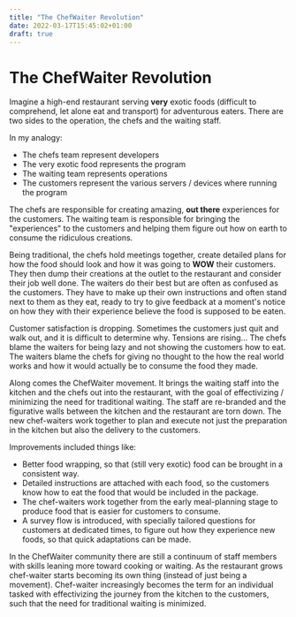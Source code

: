 ```yaml
---
title: "The ChefWaiter Revolution"
date: 2022-03-17T15:45:02+01:00
draft: true
---
```


# The ChefWaiter Revolution

Imagine a high-end restaurant serving **very** exotic foods (difficult to
comprehend, let alone eat and transport) for adventurous eaters. There are two
sides to the operation, the chefs and the waiting staff.

In my analogy:

- The chefs team represent developers
- The very exotic food represents the program
- The waiting team represents operations
- The customers represent the various servers / devices where running the program

The chefs are responsible for creating amazing, **out there** experiences for
the customers. The waiting team is responsible for bringing the "experiences" to
the customers and helping them figure out how on earth to consume the ridiculous
creations.

Being traditional, the chefs hold meetings together, create detailed plans for
how the food should look and how it was going to **WOW** their customers. They
then dump their creations at the outlet to the restaurant and consider their job
well done. The waiters do their best but are often as confused as the customers.
They have to make up their own instructions and often stand next to them as they
eat, ready to try to give feedback at a moment's notice on how they with their
experience believe the food is supposed to be eaten.

Customer satisfaction is dropping. Sometimes the customers just quit and walk
out, and it is difficult to determine why. Tensions are rising... The chefs
blame the waiters for being lazy and not showing the customers how to eat. The
waiters blame the chefs for giving no thought to the how the real world works
and how it would actually be to consume the food they made.

Along comes the ChefWaiter movement. It brings the waiting staff into the
kitchen and the chefs out into the restaurant, with the goal of effectivizing
/ minimizing the need for traditional waiting. The staff are re-branded and the
figurative walls between the kitchen and the restaurant are torn down. The new
chef-waiters work together to plan and execute not just the preparation in the
kitchen but also the delivery to the customers.

Improvements included things like: 

- Better food wrapping, so that (still very exotic) food can be brought in a consistent way.
- Detailed instructions are attached with each food, so the customers know how to eat the food that would be included in the package.
- The chef-waiters work together from the early meal-planning stage to produce food that is easier for customers to consume.
- A survey flow is introduced, with specially tailored questions for customers at dedicated times, to figure out how they experience new foods, so that quick adaptations can be made.

In the ChefWaiter community there are still a continuum of staff members with
skills leaning more toward cooking or waiting. As the restaurant grows
chef-waiter starts becoming its own thing (instead of just being a movement).
Chef-waiter increasingly becomes the term for an individual tasked with
effectivizing the journey from the kitchen to the customers, such that the need
for traditional waiting is minimized.
